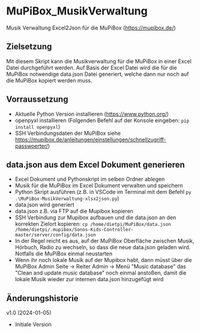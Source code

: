 # MuPiBox_MusikVerwaltung
Musik Verwaltung Excel2Json für die MuPiBox (https://mupibox.de/)

## Zielsetzung
Mit diesem Skript kann die Musikverwaltung für die MuPiBox in einer Excel Datei durchgeführt werden. Auf Basis der Excel Datei wird die für die MuPiBox notwendige data.json Datei generiert, welche dann nur noch auf die MuPiBox kopiert werden muss.

## Vorraussetzung
- Aktuelle Python Version installieren (https://www.python.org/)
- openpyxl installieren (Folgenden Befehl auf der Konsole eingeben: ```pip install openpyxl```)
- SSH Verbindungsdaten der MuPiBox siehe https://mupibox.de/anleitungen/einstellungen/schnellzugriff-passwoerter/)



## data.json aus dem Excel Dokument generieren
- Excel Dokument und Pythonskript im selben Ordner ablegen
- Musik für die MuPiBox im Excel Dokument verwalten und speichern
- Python Skript ausführen (z.B. in VSCode im Terminal mit dem Befehl ```py .\MuPiBox-MusikVerwaltung-xlsx2json.py```)
- data.json wird generiert
- data.json z.B. via FTP auf die Mupibox kopieren
- SSH Verbindung zur Mupibox aufbauen und die data.json an den korrekten Zielort kopieren: ```cp /home/dietpi/MuPiBox/data.json /home/dietpi/.mupibox/Sonos-Kids-Controller-master/server/config/data.json```
- In der Regel reicht es aus, auf der MuPiBox Oberfläche zwischen Musik, Hörbuch, Radio zu wechseln, so dass die neue data.json geladen wird. Notfalls die MuPiBox einmal neustarten
- Wenn ihr noch lokale Musik auf der Mupibox habt, dann müsst über die MuPiBox Admin Seite -> Reiter Admin -> Menü "Music database" das "Clean and update music database" noch einmal anstoßen, damit die lokale Musik wieder zur internen data.json hinzugefügt wird


## Änderungshistorie
v1.0 (2024-01-05)
- Initiale Version

